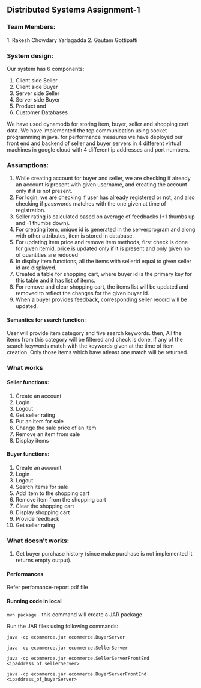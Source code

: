 <h2> Distributed Systems Assignment-1 </h2>

<h3>Team Members:</h3>
1. Rakesh Chowdary Yarlagadda
2. Gautam Gottipatti

<h3>System design:</h3>


Our system has 6 components: 
1. Client side Seller 
2. Client side Buyer
3. Server side Seller
4. Server side Buyer
5. Product and 
6. Customer Databases 

We have used dynamodb for storing item, buyer, seller and shopping cart data. We have implemented the tcp communication using socket programming in java. for performance measures we have deployed our front end and backend of seller and buyer servers in 4 different virtual machines in google cloud with 4 different ip addresses and port numbers.

<h3>Assumptions:</h3>

1. While creating account for buyer and seller, we are checking if already an account is present with given username, and creating the account only if it is not present.
2. For login, we are checking if user has already registered or not, and also checking if passwords matches with the one given at time of registration.
3. Seller rating is calculated based on average of feedbacks (+1 thumbs up and -1 thumbs down).
4. For creating item, unique id is generated in the serverprogram and along with other attributes, item is stored in database.
5. For updating item price and remove item methods, first check is done for given itemid, price is updated only if it is present and only given no of quantities are reduced
7. In display item functions, all the items with sellerid equal to given seller id are displayed.
8. Created a table for shopping cart, where buyer id is the primary key for this table and it has list of items.
9. For remove and clear shopping cart, the items list will be updated and removed to reflect the changes for the given buyer id.
10. When a buyer provides feedback, corresponding seller record will be updated.

<h4>Semantics for search function:</h4>

User will provide item category and five search keywords. then, All the items from this category will be filtered and check is done, if any of the search keywords match with the keywords given at the time of item creation. Only those items which have atleast one match will be returned.


<h3>What works</h3>

<h4>Seller functions:</h4>

1. Create an account
2. Login
3. Logout
4. Get seller rating
5. Put an item for sale
6. Change the sale price of an item
7. Remove an item from sale
8. Display items 

<h4>Buyer functions:</h4>

1. Create an account
2. Login
3. Logout
4. Search items for sale
5. Add item to the shopping cart
6. Remove item from the shopping cart
7. Clear the shopping cart
8. Display shopping cart
9. Provide feedback
10. Get seller rating

<h3> What doesn't works: </h3>

1. Get buyer purchase history (since make purchase is not implemented it returns empty output).


<h4> Performances </h4>

Refer perfomance-report.pdf file

<h4> Running code in local </h4>

`mvn package` - this command will create a JAR package

Run the JAR files using following commands:

`java -cp ecommerce.jar ecommerce.BuyerServer`

`java -cp ecommerce.jar ecommerce.SellerServer`

`java -cp ecommerce.jar ecommerce.SellerServerFrontEnd <ipaddress_of_sellerServer>`

`java -cp ecommerce.jar ecommerce.BuyerServerFrontEnd <ipaddress_of_buyerServer>`



